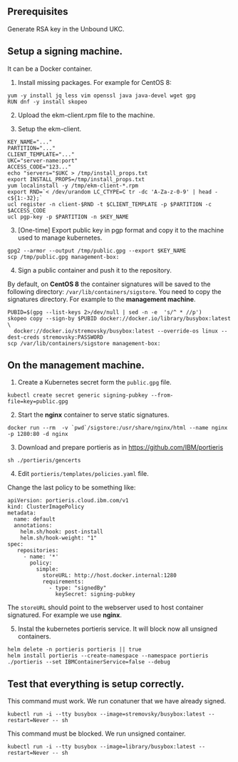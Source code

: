 ## Prerequisites
Generate RSA key in the Unbound UKC.

## Setup a signing machine.
It can be a Docker container.

1. Install missing packages. For example for CentOS 8:
```
yum -y install jq less vim openssl java java-devel wget gpg
RUN dnf -y install skopeo
```

2. Upload the ekm-client.rpm file to the machine.

3. Setup the ekm-client.
```
KEY_NAME="..."
PARTITION="..."
CLIENT_TEMPLATE="..."
UKC="server-name:port"
ACCESS_CODE="123..."
echo "servers="$UKC > /tmp/install_props.txt
export INSTALL_PROPS=/tmp/install_props.txt
yum localinstall -y /tmp/ekm-client-*.rpm
export RND=`< /dev/urandom LC_CTYPE=C tr -dc 'A-Za-z-0-9' | head -c${1:-32};`
ucl register -n client-$RND -t $CLIENT_TEMPLATE -p $PARTITION -c $ACCESS_CODE
ucl pgp-key -p $PARTITION -n $KEY_NAME
```

3. [One-time] Export public key in pgp format and copy it to the machine used to manage kubernetes.

```
gpg2 --armor --output /tmp/public.gpg --export $KEY_NAME
scp /tmp/public.gpg management-box:
```

4. Sign a public container and push it to the repository.

By default, on **CentOS 8** the container signatures will be saved to the following directory: ```/var/lib/containers/sigstore```.
You need to copy the signatures directory. For example to the **management machine**.

```
PUBID=$(gpg --list-keys 2>/dev/null | sed -n -e  's/^ * //p')
skopeo copy --sign-by $PUBID docker://docker.io/library/busybox:latest \
  docker://docker.io/stremovsky/busybox:latest --override-os linux --dest-creds stremovsky:PASSWORD
scp /var/lib/containers/sigstore management-box:
```

## On the management machine.

1. Create a Kubernetes secret form the ```public.gpg``` file.
```
kubectl create secret generic signing-pubkey --from-file=key=public.gpg
```

2. Start the **nginx** container to serve static signatures.

```
docker run --rm  -v `pwd`/sigstore:/usr/share/nginx/html --name nginx -p 1280:80 -d nginx
```

3. Download and prepare portieris as in https://github.com/IBM/portieris

```
sh ./portieris/gencerts
```

4. Edit ```portieris/templates/policies.yaml``` file.

Change the last policy to be something like:

```
apiVersion: portieris.cloud.ibm.com/v1
kind: ClusterImagePolicy
metadata:
  name: default
  annotations:
    helm.sh/hook: post-install
    helm.sh/hook-weight: "1"
spec:
   repositories:
     - name: '*'
       policy:
         simple:
           storeURL: http://host.docker.internal:1280
           requirements:
             - type: "signedBy"
               keySecret: signing-pubkey
```

The ```storeURL``` should point to the webserver used to host container signatured. For example we use **nginx**.

5. Instal the kubernetes portieris service. It will block now all unsigned containers.

```
helm delete -n portieris portieris || true
helm install portieris --create-namespace --namespace portieris ./portieris --set IBMContainerService=false --debug
```

## Test that everything is setup correctly.

This command must work. We run conatuner that we have already signed.
```
kubectl run -i --tty busybox --image=stremovsky/busybox:latest --restart=Never -- sh
```

This command must be blocked. We run unsigned container.
```
kubectl run -i --tty busybox --image=library/busybox:latest --restart=Never -- sh
```
